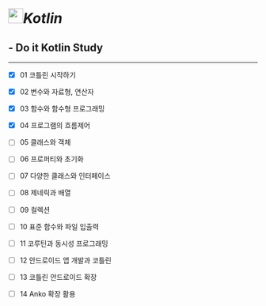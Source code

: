 # <image src="https://user-images.githubusercontent.com/63226023/119272270-1fa88a00-bc40-11eb-9af2-b46275968106.png" height="30">_**Kotlin**_
  ## - Do it Kotlin Study
  ---
  - [x] 01 코틀린 시작하기
  - [x] 02 변수와 자료형, 연산자
  - [x] 03 함수와 함수형 프로그래밍
  - [x] 04 프로그램의 흐름제어
  - [ ] 05 클래스와 객체
  - [ ] 06 프로퍼티와 초기화
  - [ ] 07 다양한 클래스와 인터페이스
  - [ ] 08 제네릭과 배열
  - [ ] 09 컬렉션
  - [ ] 10 표준 함수와 파일 입출력
  - [ ] 11 코루틴과 동시성 프로그래밍
  - [ ] 12 안드로이드 앱 개발과 코틀린
  - [ ] 13 코틀린 안드로이드 확장
  - [ ] 14 Anko 확장 활용
  
  

